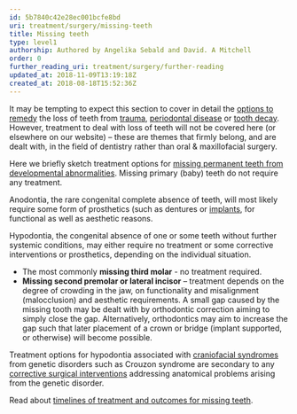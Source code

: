 ```yaml
---
id: 5b7840c42e28ec001bcfe8bd
uri: treatment/surgery/missing-teeth
title: Missing teeth
type: level1
authorship: Authored by Angelika Sebald and David. A Mitchell
order: 0
further_reading_uri: treatment/surgery/further-reading
updated_at: 2018-11-09T13:19:18Z
created_at: 2018-08-18T15:52:36Z
---
```


<p>It may be tempting to expect this section to cover in detail
    the <a href="/treatment/restorative-dentistry">options to remedy</a>    the loss of teeth from <a href="/diagnosis/a-z/damage">trauma</a>,
    <a href="/help/oral-hygiene/periodontal-disease">periodontal disease</a>    or <a href="/help/oral-hygiene/decay">tooth decay</a>. However,
    treatment to deal with loss of teeth will not be covered
    here (or elsewhere on our website) – these are themes that
    firmly belong, and are dealt with, in the field of dentistry
    rather than oral &amp; maxillofacial surgery.</p>
<p>Here we briefly sketch treatment options for <a href="/diagnosis/a-z/missing-teeth">missing permanent teeth from developmental abnormalities</a>.
    Missing primary (baby) teeth do not require any treatment.</p>
<p>Anodontia, the rare congenital complete absence of teeth, will
    most likely require some form of prosthetics (such as dentures
    or <a href="/treatments/surgery/implants">implants</a>, for
    functional as well as aesthetic reasons.</p>
<p>Hypodontia, the congenital absence of one or some teeth without
    further systemic conditions, may either require no treatment
    or some corrective interventions or prosthetics, depending
    on the individual situation.</p>
<ul>
    <li>The most commonly <strong>missing third molar</strong> -
        no treatment required.</li>
    <li><strong>Missing second premolar or lateral incisor</strong>        – treatment depends on the degree of crowding in the
        jaw, on functionality and misalignment (malocclusion)
        and aesthetic requirements. A small gap caused by the
        missing tooth may be dealt with by orthodontic correction
        aiming to simply close the gap. Alternatively, orthodontics
        may aim to increase the gap such that later placement
        of a crown or bridge (implant supported, or otherwise)
        will become possible.</li>
</ul>
<p>Treatment options for hypodontia associated with <a href="/diagnosis/a-z/craniofacial-anomalies">craniofacial syndromes</a>    from genetic disorders such as Crouzon syndrome are secondary
    to any <a href="/treatment/surgery/craniofacial-anomalies">corrective surgical interventions</a>    addressing anatomical problems arising from the genetic disorder.</p>
<aside>
    <p>Read about <a href="/treatment/timelines/missing-teeth">timelines of treatment and outcomes for missing teeth</a>.</p>
</aside>

